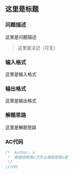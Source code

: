 ## 这里是标题

### 问题描述

这里是问题描述

> 这里是注记（可无）

### 输入格式

这里是输入格式

### 输出格式

这里是输出格式

### 解题思路

这里是解题思路

### AC代码

```c
/*	Author: x
 *	数据结构第x次作业编程题第x题
 */
//代码
```


